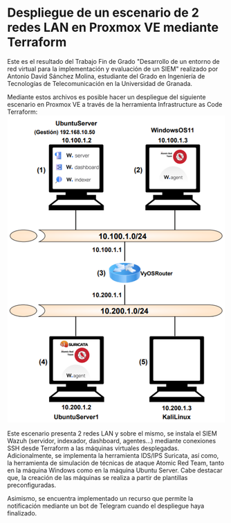 # Despliegue de un escenario de 2 redes LAN en Proxmox VE mediante Terraform
Este es el resultado del Trabajo Fin de Grado "Desarrollo de un entorno de red virtual para la implementación y evaluación de un SIEM" realizado por Antonio David Sánchez Molina, estudiante del Grado en Ingeniería de Tecnologías de Telecomunicación en la Universidad de Granada.

Mediante estos archivos es posible hacer un despliegue del siguiente escenario en Proxmox VE a través de la herramienta Infrastructure as Code Terraform: 
![Escenario con 1 red LAN](Escenario-2LAN.png)

Este escenario presenta 2 redes LAN y sobre el mismo, se instala el SIEM Wazuh (servidor, indexador, dashboard, agentes...) mediante conexiones SSH desde Terraform a las máquinas virtuales desplegadas. Adicionalmente, se implementa la herramienta IDS/IPS Suricata, así como, la herramienta de simulación de técnicas de ataque Atomic Red Team, tanto en la máquina Windows como en la máquina Ubuntu Server. Cabe destacar que, la creación de las máquinas se realiza a partir de plantillas preconfiguradas.

Asimismo, se encuentra implementado un recurso que permite la notificación mediante un bot de Telegram cuando el despliegue haya finalizado.
